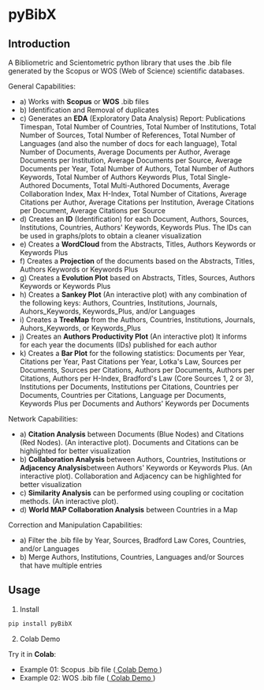 # pyBibX

## Introduction

A Bibliometric and Scientometric python library that uses the .bib file generated by the Scopus or WOS (Web of Science) scientific databases. 

General Capabilities:
- a) Works with **Scopus** or **WOS** .bib files
- b) Identification and Removal of duplicates
- c) Generates an **EDA** (Exploratory Data Analysis) Report: Publications Timespan, Total Number of Countries, Total Number of Institutions, Total Number of Sources, Total Number of References, Total Number of Languages (and also the number of docs for each language), Total Number of Documents, Average Documents per Author, Average Documents per Institution, Average Documents per Source, Average Documents per Year, Total Number of Authors, Total Number of Authors Keywords, Total Number of Authors Keywords Plus, Total Single-Authored Documents, Total Multi-Authored Documents, Average Collaboration Index, Max H-Index, Total Number of Citations, Average Citations per Author, Average Citations per Institution, Average Citations per Document, Average Citations per Source
- d) Creates an **ID** (Identification) for each Document, Authors, Sources, Institutions, Countries, Authors' Keywords, Keywords Plus. The IDs can be used in graphs/plots to obtain a cleaner visualization
- e) Creates a **WordCloud** from the Abstracts, Titles, Authors Keywords or Keywords Plus
- f) Creates a **Projection** of the documents based on the Abstracts, Titles, Authors Keywords or Keywords Plus
- g) Creates a **Evolution Plot** based on Abstracts, Titles, Sources, Authors Keywords or Keywords Plus
- h) Creates a **Sankey Plot** (An interactive plot) with any combination of the following keys: Authors, Countries, Institutions, Journals, Auhors_Keywords, Keywords_Plus, and/or Languages
- i) Creates a **TreeMap** from the Authors, Countries, Institutions, Journals, Auhors_Keywords, or Keywords_Plus
- j) Creates an **Authors Productivity Plot** (An interactive plot) It informs for each year the documents (IDs) published for each author
- k) Creates a **Bar Plot**  for the following statistics: Documents per Year, Citations per Year, Past Citations per Year, Lotka's Law, Sources per Documents, Sources per Citations, Authors per Documents, Authors per Citations, Authors per H-Index, Bradford's Law (Core Sources 1, 2 or 3), Institutions per Documents, Institutions per Citations, Countries per Documents, Countries per Citations, Language per Documents, Keywords Plus per Documents and Authors' Keywords per Documents

Network Capabilities:
- a) **Citation Analysis** between Documents (Blue Nodes) and Citations (Red Nodes). (An interactive plot). Documents and Citations can be highlighted for better visualization
- b) **Collaboration Analysis** between Authors, Countries, Institutions or **Adjacency Analysis**between Authors' Keywords or Keywords Plus.  (An interactive plot). Collaboration and Adjacency can be highlighted for better visualization
- c) **Similarity Analysis** can be performed using coupling or cocitation methods. (An interactive plot).
- d) **World MAP Collaboration Analysis** between Countries in a Map

Correction and Manipulation Capabilities:
- a) Filter the .bib file by Year, Sources, Bradford Law Cores, Countries, and/or Languages
- b) Merge Authors, Institutions, Countries, Languages and/or Sources that have multiple entries 

## Usage

1. Install
```bash
pip install pyBibX
```

2. Colab Demo

Try it in **Colab**:

- Example 01: Scopus .bib file ([ Colab Demo ](https://colab.research.google.com/drive/1yHiMMZIKa-RrarXbPB9ca0gLN9YvvtPU?usp=sharing))
- Example 02: WOS .bib file ([ Colab Demo ](https://colab.research.google.com/drive/13HLjC4myTvYcjLk2XBTZKbWJ2aqZUST1?usp=sharing))

